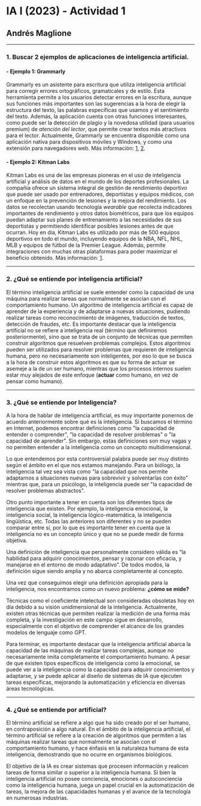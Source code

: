 # IA I (2023) - Actividad 1
## Andrés Maglione

---
### 1. Buscar 2 ejemplos de aplicaciones de inteligencia artificial.
#### - Ejemplo 1: Grammarly
Grammarly es un asistente para escritura que utiliza inteligencia artificial para corregir errores ortográficos, gramaticales y de estilo. Esta herramienta permite a los usuarios detectar errores en la escritura, aunque sus funciones más importantes son las sugerencias a la hora de elegir la estructura del texto, las palabras específicas que usamos y el sentimiento del texto.
Además, la aplicación cuenta con otras funciones interesantes, como puede ser la detección de plagio y la novedosa utilidad (para usuarios premium) de *atención del lector*, que permite crear textos más atractivos para el lector.
Actualmente, Grammarly se encuentra disponible como una aplicación nativa para dispositivos móviles y Windows, y como una extensión para navegadores web.
Más información: [1](https://www.grammarly.com/blog/engineering/nlp-ml-identify-main-points/), [2](https://www.grammarly.com/blog/how-grammarly-uses-ai/).

#### - Ejemplo 2: Kitman Labs
Kitman Labs es una de las empresas pioneras en el uso de inteligencia artificial y análisis de datos en el mundo de los deportes profesionales. La compañía ofrece un sistema integral de gestión de rendimiento deportivo que puede ser usado por entrenadores, deportistas y equipos médicos, con un enfoque en la prevención de lesiones y la mejora del rendimiento.
Los datos se recolectan usando tecnología *wearable* que recolecta indicadores importantes de rendimiento y otros datos biométricos, para que los equipos puedan adaptar sus planes de entrenamiento a las necesidades de sus deportistas y permitiendo identificar posibles lesiones antes de que ocurran.
Hoy en día, Kitman Labs es utilizado por más de 500 equipos deportivos en todo el mundo, incluyendo equipos de la NBA, NFL, NHL, MLB y equipos de fútbol de la Premier League. Además, permite integraciones con muchas otras plataformas para poder maximizar el beneficio obtenido.
Más información: [1](https://www.kitmanlabs.com/).

--- 
### 2. ¿Qué se entiende por inteligencia artificial?
El término inteligencia artificial se suele entender como la capacidad de una máquina para realizar tareas que normalmente se asocian con el comportamiento humano. Un algoritmo de inteligencia artificial es capaz de aprender de la experiencia y de adaptarse a nuevas situaciones, pudiendo realizar tareas como reconocimiento de imágenes, traducción de textos, detección de fraudes, etc.
Es importante destacar que la inteligencia artificial no se refiere a inteligencia real (término que definiremos posteriormente), sino que se trata de un conjunto de técnicas que permiten construir algoritmos que resuelven problemas complejos. Estos algoritmos pueden ser utilizados para resolver problemas que requieren de inteligencia humana, pero no necesariamente son inteligentes, por eso lo que se busca a la hora de construir estos algoritmos es que su forma de actuar se asemeje a la de un ser humano, mientras que los procesos internos suelen estar muy alejados de este enfoque (**actuar** como humano, en vez de pensar como humano).

---

### 3. ¿Qué se entiende por Inteligencia?
A la hora de hablar de inteligencia artificial, es muy importante ponernos de acuerdo anteriormente sobre qué es la inteligencia. Si buscamos el término en Internet, podemos encontrar definiciones como "la capacidad de entender o comprender", "la capacidad de resolver problemas" o "la capacidad de aprender". Sin embargo, estas definiciones son muy vagas y no permiten entender a la inteligencia como un concepto multidimensional.

Lo que entendemos por esta controversial palabra puede ser muy distinto según el ámbito en el que nos estamos manejando. Para un biólogo, la inteligencia tal vez sea vista como "la capacidad que nos permite adaptarnos a situaciones nuevas para sobrevivir y solventarlas con éxito" mientras que, para un psicólogo, la inteligencia puede ser "la capacidad de resolver problemas abstractos".

Otro punto importante a tener en cuenta son los diferentes tipos de inteligencia que existen. Por ejemplo, la inteligencia emocional, la inteligencia social, la inteligencia lógico-matemática, la inteligencia lingüística, etc. Todas las anteriores son diferentes y no se pueden comparar entre sí, por lo que es importante tener en cuenta que la inteligencia no es un concepto único y que no se puede medir de forma objetiva.

Una definición de inteligencia que personalmente considero válida es “la habilidad para adquirir conocimientos, pensar y razonar con eficacia, y manejarse en el entorno de modo adaptativo". De todos modos, la definición sigue siendo amplia y no abarca completamente al concepto.

Una vez que conseguimos elegir una definición apropiada para la inteligencia, nos encontramos como un nuevo problema: **¿cómo se mide?**

Técnicas como el coeficiente intelectual son consideradas obsoletas hoy en día debido a su visión unidimensional de la inteligencia. Actualmente, existen otras técnicas que permiten realizar la medición de una forma más completa, y la investigación en este campo sigue en desarrollo, especialmente con el objetivo de comprender el alcance de los grandes modelos de lenguaje como GPT.

Para terminar, es importante destacar que la inteligencia artificial abarca la capacidad de las máquinas de realizar tareas complejas, aunque no necesariamente imita completamente el comportamiento humano. A pesar de que existen tipos específicos de inteligencia como la emocional, se puede ver a la inteligencia como la capacidad para adquirir conocimientos y adaptarse, y se puede aplicar al diseño de sistemas de IA que ejecuten tareas específicas, mejorando la automatización y eficiencia en diversas áreas tecnológicas.

---

### 4. ¿Qué se entiende por artificial?
El término artificial se refiere a algo que ha sido creado por el ser humano, en contraposición a algo natural. En el ámbito de la inteligencia artificial, el término artificial se refiere a la creación de algoritmos que permiten a las máquinas realizar tareas que normalmente se asocian con el comportamiento humano, y hace énfasis en la naturaleza humana de esta inteligencia, demostrando que no ocurre en organismos biológicos.

El objetivo de la IA es crear sistemas que procesen información y realicen tareas de forma similar o superior a la inteligencia humana. Si bien la inteligencia artificial no posee conciencia, emociones o autoconciencia como la inteligencia humana, juega un papel crucial en la automatización de tareas, la mejora de las capacidades humanas y el avance de la tecnología en numerosas industrias.


